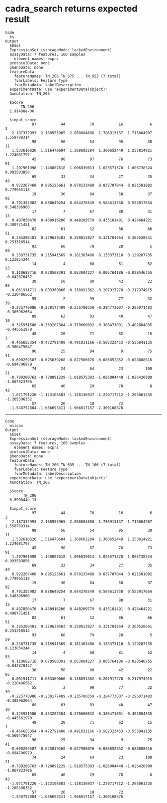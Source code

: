 # cadra_search returns expected result 

    Code
      ks
    Output
      $ESet
      ExpressionSet (storageMode: lockedEnvironment)
      assayData: 7 features, 100 samples 
        element names: exprs 
      protocolData: none
      phenoData: none
      featureData
        featureNames: TN_206 TN_675 ... TN_653 (7 total)
        fvarLabels: Feature Type
        fvarMetadata: labelDescription
      experimentData: use 'experimentData(object)'
      Annotation: TN_206 
      
      $Score
           TN_206 
      1.91488e-06 
      
      $input_score
                97           44           70           16            6            3 
       2.187332993  2.168955965  2.050084686  1.786913137  1.715064987  1.558708314 
                98           56           54           95           30           11 
       1.532610626  1.516470604  1.368602284  1.360652449  1.253814921  1.224081797 
                45           90           87           76           73           91 
       1.207961998  1.148807618  1.096839013  1.025571370  1.005738524  0.993503856 
                69           33           34           27           35           49 
       0.922267468  0.895125661  0.878133488  0.837787044  0.821581082  0.779965118 
                19           36           84           58           37           92 
       0.701355902  0.688640254  0.644376549  0.584613750  0.553917654  0.548396960 
                17            7           67           88           31           13 
       0.497850478  0.460916206  0.448209779  0.435181491  0.426464221  0.400771451 
                82           61           12           86           66           51 
       0.385280401  0.379639483  0.359813827  0.331781964  0.303528641  0.253318514 
                93           60           79           28            5           59 
       0.238731735  0.215941569  0.181303480  0.153373118  0.129287735  0.123854244 
                14            4           68           81           52           53 
       0.110682716  0.070508391  0.053004227  0.005764186 -0.028546755 -0.042870457 
                38           50           80           42           22           85 
      -0.061911711 -0.083369066 -0.138891362 -0.207917278 -0.217974915 -0.220486562 
                55            2           99           77           32           39 
      -0.225770986 -0.230177489 -0.235700359 -0.284773007 -0.295071483 -0.305962664 
                89           63           83           40           47           10 
      -0.325931586 -0.333207384 -0.370660032 -0.380471001 -0.402884835 -0.445661970 
                48           20           71           62           15            1 
      -0.466655354 -0.472791408 -0.491031166 -0.502323453 -0.555841135 -0.560475647 
                96           25           94            9           75           41 
      -0.600259587 -0.625039268 -0.627906076 -0.686852852 -0.688008616 -0.694706979 
                74           24           64           23          100           21 
      -0.709200763 -0.728891229 -1.018575383 -1.026004448 -1.026420900 -1.067823706 
                65           46           29           78            8           43 
      -1.071791226 -1.123108583 -1.138136937 -1.220717712 -1.265061235 -1.265396352 
                57           26           18           72 
      -1.548752804 -1.686693311 -1.966617157 -2.309168876 
      

---

    Code
      wilcox
    Output
      $ESet
      ExpressionSet (storageMode: lockedEnvironment)
      assayData: 7 features, 100 samples 
        element names: exprs 
      protocolData: none
      phenoData: none
      featureData
        featureNames: TN_206 TN_635 ... TN_106 (7 total)
        fvarLabels: Feature Type
        fvarMetadata: labelDescription
      experimentData: use 'experimentData(object)'
      Annotation: TN_206 
      
      $Score
            TN_206 
      6.590844e-13 
      
      $input_score
                97           44           70           16            6            3 
       2.187332993  2.168955965  2.050084686  1.786913137  1.715064987  1.558708314 
                98           56           54           95           30           11 
       1.532610626  1.516470604  1.368602284  1.360652449  1.253814921  1.224081797 
                45           90           87           76           73           91 
       1.207961998  1.148807618  1.096839013  1.025571370  1.005738524  0.993503856 
                69           33           34           27           35           49 
       0.922267468  0.895125661  0.878133488  0.837787044  0.821581082  0.779965118 
                19           36           84           58           37           92 
       0.701355902  0.688640254  0.644376549  0.584613750  0.553917654  0.548396960 
                17            7           67           88           31           13 
       0.497850478  0.460916206  0.448209779  0.435181491  0.426464221  0.400771451 
                82           61           12           86           66           51 
       0.385280401  0.379639483  0.359813827  0.331781964  0.303528641  0.253318514 
                93           60           79           28            5           59 
       0.238731735  0.215941569  0.181303480  0.153373118  0.129287735  0.123854244 
                14            4           68           81           52           53 
       0.110682716  0.070508391  0.053004227  0.005764186 -0.028546755 -0.042870457 
                38           50           80           42           22           85 
      -0.061911711 -0.083369066 -0.138891362 -0.207917278 -0.217974915 -0.220486562 
                55            2           99           77           32           39 
      -0.225770986 -0.230177489 -0.235700359 -0.284773007 -0.295071483 -0.305962664 
                89           63           83           40           47           10 
      -0.325931586 -0.333207384 -0.370660032 -0.380471001 -0.402884835 -0.445661970 
                48           20           71           62           15            1 
      -0.466655354 -0.472791408 -0.491031166 -0.502323453 -0.555841135 -0.560475647 
                96           25           94            9           75           41 
      -0.600259587 -0.625039268 -0.627906076 -0.686852852 -0.688008616 -0.694706979 
                74           24           64           23          100           21 
      -0.709200763 -0.728891229 -1.018575383 -1.026004448 -1.026420900 -1.067823706 
                65           46           29           78            8           43 
      -1.071791226 -1.123108583 -1.138136937 -1.220717712 -1.265061235 -1.265396352 
                57           26           18           72 
      -1.548752804 -1.686693311 -1.966617157 -2.309168876 
      


